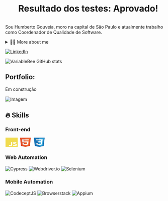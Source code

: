 <!--título-->
<div id="user-content-toc">
  <ul align="center">
    <summary><h1 style="display: inline-block">Resultado dos testes: Aprovado!</h1></summary>
</div>

<!-- Presentation -->
<p>
  Sou Humberto Gouveia, moro na capital de São Paulo e atualmente trabalho como Coordenador de Qualidade de Software. 
</p>

<!-- Dropdown -->

<details>
  <summary>👨‍💻 More about me</summary>

Tenho 34 anos e sou Graduado em Tecnologia em Sistemas para Internet na Universidade Uninove, apaixonado pela área de qualidade de software.

Com expertise em automação de testes, foco em Agile Testing e implementação de boas práticas. Estou sempre em busca de aprimorar a qualidade e a eficiência dos processos de desenvolvimento.

Ao longo da minha carreira, atuei em diversas áreas, incluindo meios de pagamento, e-commerce, ERP e plataforma de ensino digital. Essa experiência me proporcionou um amplo conhecimento sobre os desafios e requisitos específicos desses setores, permitindo-me desenvolver estratégias de teste eficazes e adaptadas a cada contexto.

Como especialista em Cypress, possuo um profundo conhecimento dessa ferramenta de automação de testes E2E e de API. Utilizo o padrão de projeto Page Object, Cucumber e boas práticas do Clean Code.

Em automação de testes mobile, tenho experiência em ferramentas como Appium, WebdriverIO e CodeceptJS em testes tanto iOS(Iphone) quanto em Android. Em Device Farm uso a plataforma BrowserStack, garantindo a compatibilidade, testes em paralelo, visando a qualidade dos aplicativos em diferentes dispositivos e navegadores.

⚡ Gosto de jogar futebol, tocar violão e guitarra, sair com a esposa, família e amigos. Em dias de chuva, tomar um café quente e jogar X-box. \o/
</details>

<!-- Links -->
[![LinkedIn](https://img.shields.io/badge/LinkedIn-0077B5?style=for-the-badge&logo=linkedin&logoColor=white)](https://www.linkedin.com/in/humberto-gouveia/)

<!-- GithubStats -->
![VariableBee GitHub stats](https://github-readme-stats.vercel.app/api?username=humbertogouveia&show_icons=true&theme=gotham)

<!-- Portfolio -->
## Portfolio:

Em construção

<!-- GIF -->
<p align="left">
  <img align="center" src="https://miro.medium.com/v2/resize:fit:720/format:webp/1*bcWk2I3EL1EWiz0hC7f_LA.gif" alt="Imagem">
</p>

## 🔥 Skills
<!-- Skills: Programação e automação de testes -->
  <div style="flex-basis: 48%;">
    <h3>Front-end</h3>
    <img align="center" alt="Js" height="30" width="40" src="https://raw.githubusercontent.com/devicons/devicon/master/icons/javascript/javascript-plain.svg">
    <img align="center" alt="HTML" height="30" width="40" src="https://raw.githubusercontent.com/devicons/devicon/master/icons/html5/html5-original.svg">
    <img align="center" alt="CSS" height="30" width="40" src="https://raw.githubusercontent.com/devicons/devicon/master/icons/css3/css3-original.svg">
  
<!-- Skills: Tools & Frameworks -->
<div style="flex-basis: 48%;">
  <h3>Web Automation</h3>
  <img align="center" alt="Cypress" height="30" width="40" src="https://asset.brandfetch.io/idIq_kF0rb/idv3zwmSiY.jpeg">
  <img align="center" alt="Webdriver.io" height="30" width="40" src="https://asset.brandfetch.io/idV7ZoyErg/idPvWqIX1T.png">
  <img align="center" alt="Selenium" height="30" width="40" src="https://asset.brandfetch.io/id3uyOwT-S/idgLpsQVbx.jpeg">


  <h3>Mobile Automation</h3>

  <img align="center" alt="CodeceptJS" height="30" width="40" src="https://asset.brandfetch.io/idMe6pMu24/idmUJgqZsr.png">
  <img align="center" alt="Browserstack" height="30" width="60" src="https://asset.brandfetch.io/idgkW_o1rq/idFgV5So2m.svg">
  <img align="center" alt="Appium" height="30" width="40" src="https://asset.brandfetch.io/idPkBuZoKM/id2L3ItCMy.png">


</div>

  
  </div>
